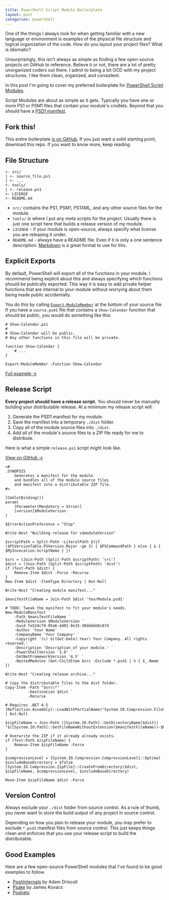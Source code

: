 ```yaml
---
title: PowerShell Script Module Boilerplate
layout: post
categories: powershell
---
```


One of the things I always look for when getting familiar with a new language or environment is examples of the physical file structure and logical organization of the code. How do you layout your project files? What is idiomatic?

Unsurprisingly, this isn't always as simple as finding a few open-source projects on GitHub to reference. Believe it or not, there are a lot of pretty unorganized coders out there. I admit to being a bit OCD with my project structures. I like them clean, organized, and consistent.

In this post I'm going to cover my preferred boilerplate for [PowerShell Script Modules][script_module].

Script Modules are about as simple as it gets. Typically you have one or more PS1 or PSM1 files that contain your module's cmdlets. Beyond that you _should_ have a [PSD1 manifest][manifest].

## Fork this!

This entire boilerplate [is on GitHub][fork]. If you just want a solid starting point, download this repo. If you want to know more, keep reading.

## File Structure

	+- src/
	| +- source_file.ps1
	| +- ...
	+- tools/
	| +- release.ps1
	+- LICENSE
	+- README.md

- `src/` contains the PS1, PSM1, PS1XML, and any other source files for the module.
- `tools/` is where I put any meta scripts for the project. Usually there is just one script here that builds a release version of my module.
- `LICENSE` - if your module is open-source, always specify what license you are releasing it under.
- `README.md` - always have a README file. Even if it is only a one sentence description. [Markdown][markdown] is a great format to use for this.

## Explicit Exports

By default, PowerShell will export all of the functions in your module. I recommend being explicit about this and always specifying which functions should be publically exported. This way it is easy to add private helper functions that are internal to your module without worrying about them being made public accidentally.

You do this by calling [`Export-ModuleMember`][export_module_member] at the bottom of your source file. If you have a `source.psm1` file that contains a `Show-Calendar` function that should be public, you would do something like this:

	# Show-Calendar.ps1
	#
	# Show-Calendar will be public.
	# Any other functions in this file will be private.

	function Show-Calendar {
		# ...
	}

	Export-ModuleMember -Function Show-Calendar

[Full example &#8594;][export_example]

## Release Script

**Every project should have a release script.** You should never be manually building your distributable release. At a minimum my release script will:

1. Generate the PSD1 manifest for my module.
2. Save the manifest into a temporary `./dist` folder.
3. Copy all of the module source files into `./dist`.
4. Add all of the module's source files to a ZIP file ready for me to distribute.

Here is what a simple `release.ps1` script might look like.

[View on GitHub &#8594;][release_script]

	<#
	.SYNOPSIS
		Generates a manifest for the module
		and bundles all of the module source files
		and manifest into a distributable ZIP file.
	#>

	[CmdletBinding()]
	param(
	    [Parameter(Mandatory = $true)]
	    [version]$ModuleVersion
	)

	$ErrorActionPreference = "Stop"

	Write-Host "Building release for v$moduleVersion"

	$scriptPath = Split-Path -LiteralPath $(if ($PSVersionTable.PSVersion.Major -ge 3) { $PSCommandPath } else { & { $MyInvocation.ScriptName } })

	$src = (Join-Path (Split-Path $scriptPath) 'src')
	$dist = (Join-Path (Split-Path $scriptPath) 'dist')
	if (Test-Path $dist) {
	    Remove-Item $dist -Force -Recurse
	}
	New-Item $dist -ItemType Directory | Out-Null

	Write-Host "Creating module manifest..."

	$manifestFileName = Join-Path $dist 'YourModule.psd1'

	# TODO: Tweak the manifest to fit your module's needs.
	New-ModuleManifest `
	    -Path $manifestFileName `
	    -ModuleVersion $ModuleVersion `
	    -Guid fe524c79-95a6-4d02-8e15-30dddeb8c874 `
	    -Author 'Your Name' `
	    -CompanyName 'Your Company' `
	    -Copyright '(c) $((Get-Date).Year) Your Company. All rights reserved.' `
	    -Description 'Description of your module.' `
	    -PowerShellVersion '3.0' `
	    -DotNetFrameworkVersion '4.5' `
	    -NestedModules (Get-ChildItem $src -Exclude *.psd1 | % { $_.Name })

	Write-Host "Creating release archive..."

	# Copy the distributable files to the dist folder.
	Copy-Item -Path "$src\*" `
	          -Destination $dist `
	          -Recurse

	# Requires .NET 4.5
	[Reflection.Assembly]::LoadWithPartialName("System.IO.Compression.FileSystem") | Out-Null

	$zipFileName = Join-Path ([System.IO.Path]::GetDirectoryName($dist)) "$([System.IO.Path]::GetFileNameWithoutExtension($manifestFileName))-$ModuleVersion.zip"

	# Overwrite the ZIP if it already already exists.
	if (Test-Path $zipFileName) {
	    Remove-Item $zipFileName -Force
	}

	$compressionLevel = [System.IO.Compression.CompressionLevel]::Optimal
	$includeBaseDirectory = $false
	[System.IO.Compression.ZipFile]::CreateFromDirectory($dist, $zipFileName, $compressionLevel, $includeBaseDirectory)

	Move-Item $zipFileName $dist -Force

## Version Control

Always exclude your `./dist` folder from source control. As a rule of thumb, you never want to store the build output of any project in source control.

Depending on how you plan to release your module, you may prefer to exclude `*.psd1` manifest files from source control. This just keeps things clean and enforces that you use your release script to build the distributable.
	
## Good Examples

Here are a few open-source PowerShell modules that I've found to be good examples to follow.

- [PoshInternals](https://github.com/adamdriscoll/PoshInternals) by Adam Driscoll
- [Psake](https://github.com/psake/psake) by James Kovacs
- [Poshato](https://github.com/jpoehls/poshato)

<!--
## Binary Modules

I use a very similar file structure for [PowerShell Binary Modules][binary_module] but they do introduce more complexity into the release script. I'll be covering my binary module boilerplate in a future post. 
-->

[binary_module]: http://msdn.microsoft.com/en-us/library/dd878342(v=vs.85).aspx
[script_module]: http://msdn.microsoft.com/en-us/library/dd878340(v=vs.85).aspx
[manifest]: http://msdn.microsoft.com/en-us/library/dd878337(v=vs.85).aspx
[export_example]: http://msdn.microsoft.com/en-us/library/dd878340(v=vs.85).aspx
[export_module_member]: http://technet.microsoft.com/en-us/library/hh849736.aspx
[markdown]: http://daringfireball.net/projects/markdown/
[fork]: http://github.com/jpoehls/powershell-script-module-boilerplate
[release_script]: https://github.com/jpoehls/powershell-script-module-boilerplate/blob/master/tools/release.ps1
